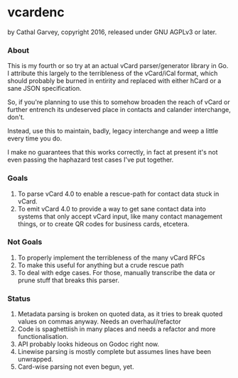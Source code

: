 # vcardenc
by Cathal Garvey, copyright 2016, released under GNU AGPLv3 or later.

### About
This is my fourth or so try at an actual vCard parser/generator library in Go.
I attribute this largely to the terribleness of the vCard/iCal format, which
should probably be burned in entirity and replaced with either hCard or a sane
JSON specification.

So, if you're planning to use this to somehow broaden the reach of vCard or
further entrench its undeserved place in contacts and calander interchange, don't.

Instead, use this to maintain, badly, legacy interchange and weep a little every
time you do.

I make no guarantees that this works correctly, in fact at present it's not even
passing the haphazard test cases I've put together.

### Goals
1. To parse vCard 4.0 to enable a rescue-path for contact data stuck in vCard.
2. To emit vCard 4.0 to provide a way to get sane contact data into systems that
   only accept vCard input, like many contact management things, or to create
   QR codes for business cards, etcetera.

### Not Goals
1. To properly implement the terribleness of the many vCard RFCs
2. To make this useful for anything but a crude rescue path
3. To deal with edge cases. For those, manually transcribe the data or prune
   stuff that breaks this parser.

### Status
1. Metadata parsing is broken on quoted data, as it tries to break quoted
   values on commas anyway. Needs an overhaul/refactor
2. Code is spaghettiish in many places and needs a refactor and more functionalisation.
3. API probably looks hideous on Godoc right now.
4. Linewise parsing is mostly complete but assumes lines have been unwrapped.
5. Card-wise parsing not even begun, yet.
